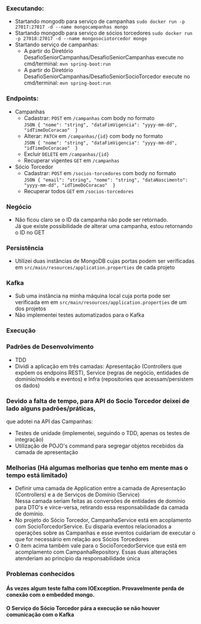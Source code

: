 ### Executando:
- Startando mongodb para serviço de campanhas `sudo docker run -p 27017:27017 -d --name mongocampanhas mongo`
- Startando mongodb para serviço de sócios torcedores `sudo docker run -p 27018:27017 -d --name mongosociotorcedor mongo`
- Startando serviço de campanhas:
  - A partir do Diretório DesafioSeniorCampanhas/DesafioSeniorCampanhas execute no cmd/terminal: `mvn spring-boot:run`
  - A partir do Diretório DesafioSeniorCampanhas/DesafioSeniorSocioTorcedor execute no cmd/terminal: `mvn spring-boot:run`

### Endpoints:
- Campanhas
  - Cadastrar: `POST` em `/campanhas` com body no formato  
`JSON { "nome": "string", "dataFimVigencia": "yyyy-mm-dd", "idTimeDoCoracao"  }`
  - Alterar: `PATCH` em `/campanhas/{id}` com body no formato  
`JSON { "nome": "string", "dataFimVigencia": "yyyy-mm-dd", "idTimeDoCoracao"  }`
  - Excluir `DELETE` em `/campanhas/{id}`
  - Recuperar vigentes `GET` em `/campanhas`
- Sócio Torcedor
  - Cadastrar: `POST` em `/socios-torcedores` com body no formato  
`JSON { "email": "string", "nome": "string", "dataNascimento": "yyyy-mm-dd", "idTimeDoCoracao"  }`
  - Recuperar todos `GET` em `/socios-torcedores`

### Negócio
- Não ficou claro se o ID da campanha não pode ser retornado.  
Já que existe possibilidade de alterar uma campanha, estou retornando o ID no GET

### Persistência
- Utilizei duas instâncias de MongoDB cujas portas podem ser verificadas em `src/main/resources/application.properties` de cada projeto

### Kafka
- Sub uma instância na minha máquina local cuja porta pode ser verificada em em `src/main/resources/application.properties` de um dos projetos
- Não implementei testes automatizados para o Kafka

### Execução

### Padrões de Desenvolvimento
- TDD
-  Dividi a aplicação em três camadas: Apresentação (Controllers que expõem os endpoins REST), Service (regras de negócio, entidades de domínio/models e eventos) e Infra (repositories que acessam/persistem os dados)

### Devido a falta de tempo, para API do Socio Torcedor deixei de lado alguns padrões/práticas,  
que adotei na API das Campanhas:
- Testes de unidade (implementei, seguindo o TDD, apenas os testes de integração)
- Utilização de POJO's command para segregar objetos recebidos da camada de apresentação

### Melhorias (Há algumas melhorias que tenho em mente mas o tempo está limitado)
- Definir uma camada de Application entre a camada de Apresentação (Controllers) e a de Serviços de Domínio (Service)  
Nessa camada seriam feitas as conversões de entidades de domínio para DTO's e virce-versa, retirando essa responsabilidade da camada de domínio.
- No projeto do Sócio Torcedor, CampanhaService está em acoplamento com SocioTorcedorService. Eu disparia eventos relacionados a
operações sobre as Campanhas e esse eventos cuidariam de executar o que for necessário em relação aos Sócios Torcedores
- O item acima também vale para o SocioTorcedorService que está em acomplamento com CampanhaRepository. Essas duas alterações atenderiam ao princípio da responsabilidade única

### Problemas conhecidos
#### Ás vezes algum teste falha com IOException. Provavelmente perda de conexão com o embedded mongo.
#### O Serviço do Sócio Torcedor pára a execução se não houver comunicação com o Kafka
